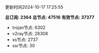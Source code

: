 更新时间2024-10-17 17:25:55

**总订阅: 2364**
**总节点: 47516**
**有效节点: 37377**
- trojan节点: 6302
- v2ray节点: 28308
- ss节点: 2737
- ssr节点: 30
